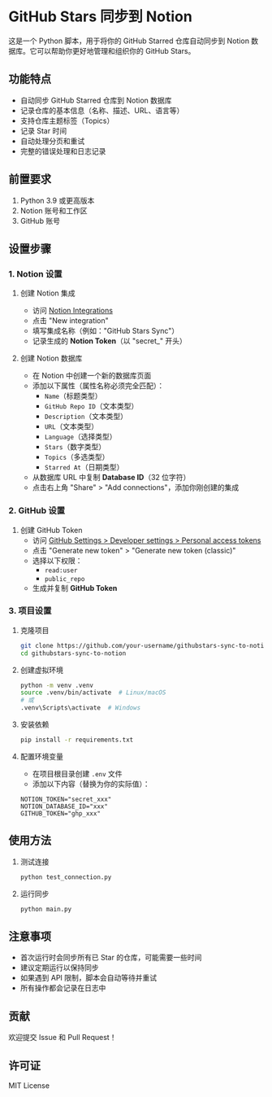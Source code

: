 # GitHub Stars 同步到 Notion

这是一个 Python 脚本，用于将你的 GitHub Starred 仓库自动同步到 Notion 数据库。它可以帮助你更好地管理和组织你的 GitHub Stars。

## 功能特点

- 自动同步 GitHub Starred 仓库到 Notion 数据库
- 记录仓库的基本信息（名称、描述、URL、语言等）
- 支持仓库主题标签（Topics）
- 记录 Star 时间
- 自动处理分页和重试
- 完整的错误处理和日志记录

## 前置要求

1. Python 3.9 或更高版本
2. Notion 账号和工作区
3. GitHub 账号

## 设置步骤

### 1. Notion 设置

1. 创建 Notion 集成
   - 访问 [Notion Integrations](https://www.notion.so/my-integrations)
   - 点击 "New integration"
   - 填写集成名称（例如："GitHub Stars Sync"）
   - 记录生成的 **Notion Token**（以 "secret_" 开头）

2. 创建 Notion 数据库
   - 在 Notion 中创建一个新的数据库页面
   - 添加以下属性（属性名称必须完全匹配）：
     - `Name`（标题类型）
     - `GitHub Repo ID`（文本类型）
     - `Description`（文本类型）
     - `URL`（文本类型）
     - `Language`（选择类型）
     - `Stars`（数字类型）
     - `Topics`（多选类型）
     - `Starred At`（日期类型）
   - 从数据库 URL 中复制 **Database ID**（32 位字符）
   - 点击右上角 "Share" > "Add connections"，添加你刚创建的集成

### 2. GitHub 设置

1. 创建 GitHub Token
   - 访问 [GitHub Settings > Developer settings > Personal access tokens](https://github.com/settings/tokens)
   - 点击 "Generate new token" > "Generate new token (classic)"
   - 选择以下权限：
     - `read:user`
     - `public_repo`
   - 生成并复制 **GitHub Token**

### 3. 项目设置

1. 克隆项目
   ```bash
   git clone https://github.com/your-username/githubstars-sync-to-notion.git
   cd githubstars-sync-to-notion
   ```

2. 创建虚拟环境
   ```bash
   python -m venv .venv
   source .venv/bin/activate  # Linux/macOS
   # 或
   .venv\Scripts\activate  # Windows
   ```

3. 安装依赖
   ```bash
   pip install -r requirements.txt
   ```

4. 配置环境变量
   - 在项目根目录创建 `.env` 文件
   - 添加以下内容（替换为你的实际值）：
   ```
   NOTION_TOKEN="secret_xxx"
   NOTION_DATABASE_ID="xxx"
   GITHUB_TOKEN="ghp_xxx"
   ```

## 使用方法

1. 测试连接
   ```bash
   python test_connection.py
   ```

2. 运行同步
   ```bash
   python main.py
   ```

## 注意事项

- 首次运行时会同步所有已 Star 的仓库，可能需要一些时间
- 建议定期运行以保持同步
- 如果遇到 API 限制，脚本会自动等待并重试
- 所有操作都会记录在日志中

## 贡献

欢迎提交 Issue 和 Pull Request！

## 许可证

MIT License 